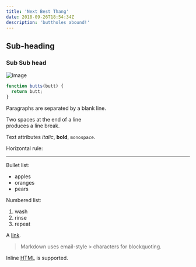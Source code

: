 ```yaml
---
title: 'Next Best Thang'
date: 2018-09-26T18:54:34Z
description: 'buttholes abound!'
---
```

## Sub-heading

### Sub Sub head

![Image](/assets/images/posts/2018/john-fowler-1072143-unsplash.jpg "Large and in charge")

``` javascript
function butts(butt) {
  return butt;
}
```

Paragraphs are separated
by a blank line.

Two spaces at the end of a line  
produces a line break.

Text attributes _italic_, **bold**, `monospace`.

Horizontal rule:

---

Bullet list:

* apples
* oranges
* pears

Numbered list:

1. wash
2. rinse
3. repeat

A [link](http://example.com).

> Markdown uses email-style > characters for blockquoting.

Inline <abbr title="Hypertext Markup Language">HTML</abbr> is supported.